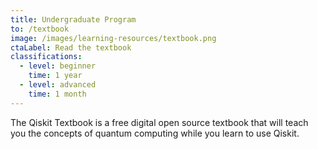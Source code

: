 ```yaml
---
title: Undergraduate Program
to: /textbook
image: /images/learning-resources/textbook.png
ctaLabel: Read the textbook
classifications:
  - level: beginner
    time: 1 year
  - level: advanced
    time: 1 month
---
```

The Qiskit Textbook is a free digital open source textbook that will teach you the concepts of quantum computing while you learn to use Qiskit.